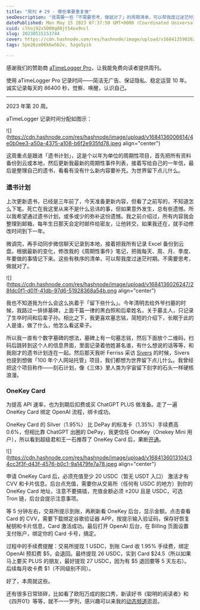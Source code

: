 ```yaml
---
title: "周刊 # 29 - 哪些事要重复做"
seoDescription: "我需要一些「不需要思考，做就对了」的周期清单，可以帮我度过迷茫时期。"
datePublished: Mon May 15 2023 07:37:50 GMT+0000 (Coordinated Universal Time)
cuid: clhoj92x5000g08jt54ox9ncl
slug: 20230515153744
cover: https://cdn.hashnode.com/res/hashnode/image/upload/v1684135982626/c4ee9cb8-b88d-4586-9081-9e81f21879e3.jpeg
tags: 5pe26ze06k6w5b2v, 5zgo5yik

---
```


感谢我们的赞助商 [aTimeLogger Pro](https://atimelogger.pro/)，让我能免费向读者提供周刊。

使用 aTimeLogger Pro 记录时间——简洁无广告、保证隐私、稳定运营 10 年。诚实记录每天的 86400 秒，觉察、唤醒，认识自己。

---

2023 年第 20 周。

aTimeLogger 记录时间分配如图示：

![](https://cdn.hashnode.com/res/hashnode/image/upload/v1684136006614/4e0b0ee3-a50a-4375-a108-b6f2e935fd78.jpeg align="center")

这周重点是跟进「遗书计划」，这是个以年为单位的周期性项目，首先把所有资料备份到云或本地，然后更新我最新的周期性事件列表，接着写给自己的一年信，最后是整理自己的遗书，看看有没有什么新内容要补充。为世界留下点儿什么。

### 遗书计划

上次更新遗书，已经是三年前了，今天准备更新内容，但看了之前写的，不知道怎么下笔。死亡在我这里从来不是什么忌讳的事，但如果意外发生，总有些遗憾。所以我希望通过遗书计划，或多或少的弥补这份遗憾。我之前介绍过，所有内容我会整理到邮箱，每年生日那天会定时邮件给密友，让他转交，如果我还在，就手动修改时间到下一年。

微调完，再手动同步微信聊天记录到本地，接着把我所有记录 Excel 备份到云盘。根据最新的变化，修改我的《周期性事件》笔记，把我每天、周、月、季度、年要做的事情记下来。这些有秩序的清单，可以帮我度过迷茫时期。不需要思考，做就对了。

![](https://cdn.hashnode.com/res/hashnode/image/upload/v1684136026247/28fdc0f1-d01f-41db-97d6-51928368a54b.png align="center")

我也不知道我为什么会这么执着于「留下些什么」。今年清明去给外爷扫墓的时候，我路过一排排墓碑，上面千篇一律的黑白照和后辈姓名，关于墓主人，只记录了生卒时间和后辈子孙。相比之下，我更喜欢墓志铭，简短的介绍下，长眠于此的人是谁，做了什么，他怎么看这辈子。

所以我一直有个数字墓碑的想法，墓碑上有一句墓志铭，然后下面放个二维码，扫码后跳转到这个人的信息界面，里面记录着他姓甚名谁，有什么想说的话等等，和我刚才的遗书计划连在一起。然后那天我听 Ferriss 采访 [Sivers](https://tim.blog/2023/04/21/derek-sivers/) 的时候，Sivers 也提到想做「100 年个人网站托管」项目，我们都想为世界留下点儿什么。我曾经把这个项目称作——刻石计划，像《三体》里人类为宇宙留下刻字的石头一样硬核浪漫。

### OneKey Card

为提高 API 速率，也为到期后扣费或买 ChatGPT PLUS 做准备。走了一遍 OneKey Card 绑定 OpenAI 流程，绑卡成功。

OneKey Card 的 Silver（1.95%） 比 DePay 的标准卡（1.35%）手续费高 0.6%，但相比靠 ChatGPT 出圈的 DePay，我更信任 OneKey（Onekey Mini 用户），所以看到超级君和王一石推荐了 OneKey Card 后，果断[开通](https://card.onekey.so/?i=SPOWBM)。

![](https://cdn.hashnode.com/res/hashnode/image/upload/v1684136013104/34cc3f3f-d43f-4576-b0c1-9a1479fe7a78.jpeg align="center")

申请 OneKey Card 后，必须充值至少 20 USDC（暂无 USDT 入口） 激活才有 CVV 和卡片信息。后台点充值，需要你从交易所（任何有 USDC 的地方）到你的 OneKey Card 地址，注意不要搞错，充值金额必须 ≥20U 且是 USDC，可选 Tron 链，后台会提示注意事项。

等 5 分钟左右，交易所提示到账，再刷新看 OneKey 后台，显示金额。点击查看 Card 的 CVV，需要下载绑定谷歌验证器 APP，按提示输入验证码，保存好恢复秘钥和卡片信息，Card 激活成功。最后打开 OpenAI 后台，在 Billing 页面设置支付账户，绑定你的 Card 卡号，搞定。

过程中的手续费提醒：交易所提现 1 USDC，到账 Card 收 1.95% 手续费，绑定 OpenAI 预扣费 $5，会退回。最终提现 26 USDC，实到 Card $24.5（所以如果马上要买 PLUS 的朋友，最好提现 27 USDC，因为有 $5 退回要等 5 天左右）。后续每月收卡费 $1（不同级别不同）。

好了，本周就这些。

还有很多日常琐碎，比如看了欧阳万成的脱口秀，新读好书《聪明的阅读者》和《四开01》等等，就不一一罗列，感兴趣可以来我的[动态频道](https://mp.weixin.qq.com/s?__biz=MzI3MzU5MDA1OQ==&mid=2247487599&idx=1&sn=1a4514e55dd0c84723eda32d23c5d9c3&chksm=eb21a22bdc562b3dba995cc9f972471e0d1a16fdecc10655c8479f4603f2aeee216a5e3f4a0f#rd)逛逛。
